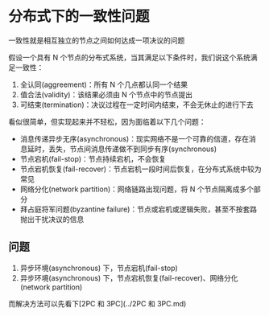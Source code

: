 # 分布式下的一致性问题

一致性就是相互独立的节点之间如何达成一项决议的问题

假设一个具有 N 个节点的分布式系统，当其满足以下条件时，我们说这个系统满足一致性：

1. 全认同(aggreement)：所有 N 个几点都认同一个结果
2. 值合法(validity)：该结果必须由 N 个节点中的节点提出
3. 可结束(termination)：决议过程在一定时间内结束，不会无休止的进行下去

看似很简单，但实现起来并不轻松，因为面临着以下几个问题：

* 消息传递异步无序(asynchronous)：现实网络不是一个可靠的信道，存在消息延时，丢失，节点间消息传递做不到同步有序(synchronous)
* 节点宕机(fail-stop)：节点持续宕机，不会恢复
* 节点宕机恢复(fail-recover)：节点宕机一段时间后恢复，在分布式系统中较为常见
* 网络分化(network partition)：网络链路出现问题，将 N 个节点隔离成多个部分
* 拜占庭将军问题(byzantine failure)：节点或宕机或逻辑失败，甚至不按套路抛出干扰决议的信息


## 问题

1. 异步环境(asynchronous) 下，节点宕机(fail-stop)
2. 异步环境(asynchronous) 下，节点宕机恢复(fail-recover)、网络分化(network partition)


而解决方法可以先看下[2PC 和 3PC](../2PC 和 3PC.md)

